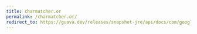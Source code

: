 ```yaml
---
title: charmatcher.or
permalink: /charmatcher.or/
redirect_to: https://guava.dev/releases/snapshot-jre/api/docs/com/google/common/base/CharMatcher.html#or-com.google.common.base.CharMatcher-
---
```

